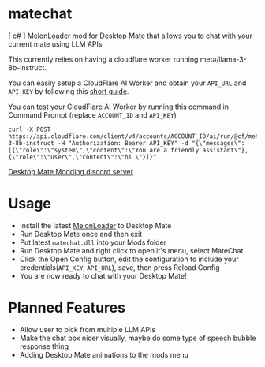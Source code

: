 # matechat
[ c# ] MelonLoader mod for Desktop Mate that allows you to chat with your current mate using LLM APIs

This currently relies on having a cloudflare worker running meta/llama-3-8b-instruct. 

You can easily setup a CloudFlare AI Worker and obtain your `API_URL` and `API_KEY` by following this [short guide](https://developers.cloudflare.com/workers-ai/get-started/rest-api/).

You can test your CloudFlare AI Worker by running this command in Command Prompt (replace `ACCOUNT_ID` and `API_KEY`)
```
curl -X POST https://api.cloudflare.com/client/v4/accounts/ACCOUNT_ID/ai/run/@cf/meta/llama-3-8b-instruct -H "Authorization: Bearer API_KEY" -d "{\"messages\":[{\"role\":\"system\",\"content\":\"You are a friendly assistant\"},{\"role\":\"user\",\"content\":\"hi \"}]}"
```

[Desktop Mate Modding discord server](https://discord.gg/Xu7pEU24kw)

# Usage
- Install the latest [MelonLoader](https://github.com/LavaGang/MelonLoader/) to Desktop Mate
- Run Desktop Mate once and then exit
- Put latest `matechat.dll` into your Mods folder
- Run Desktop Mate and right click to open it's menu, select MateChat
- Click the Open Config button, edit the configuration to include your credentials(`API_KEY`, `API_URL`), save, then press Reload Config
- You are now ready to chat with your Desktop Mate!

# Planned Features
- Allow user to pick from multiple LLM APIs
- Make the chat box nicer visually, maybe do some type of speech bubble response thing
- Adding Desktop Mate animations to the mods menu
